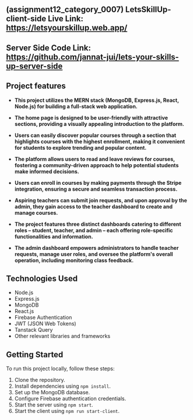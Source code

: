 ## (assignment12_category_0007) LetsSkillUp-client-side Live Link: https://letsyourskillup.web.app/

## Server Side Code Link: https://github.com/jannat-jui/lets-your-skills-up-server-side

## Project features

- **This project utilizes the MERN stack (MongoDB, Express.js, React, Node.js) for building a full-stack web application.**

- **The home page is designed to be user-friendly with attractive sections, providing a visually appealing introduction to the platform.**

- **Users can easily discover popular courses through a section that highlights courses with the highest enrollment, making it convenient for students to explore trending and popular content.**

- **The platform allows users to read and leave reviews for courses, fostering a community-driven approach to help potential students make informed decisions.**
 
- **Users can enroll in courses by making payments through the Stripe integration, ensuring a secure and seamless transaction process.**

- **Aspiring teachers can submit join requests, and upon approval by the admin, they gain access to the teacher dashboard to create and manage courses.**

- **The project features three distinct dashboards catering to different roles – student, teacher, and admin – each offering role-specific functionalities and information.**

- **The admin dashboard empowers administrators to handle teacher requests, manage user roles, and oversee the platform's overall operation, including monitoring class feedback.**

## Technologies Used

- Node.js
- Express.js
- MongoDB
- React.js
- Firebase Authentication
- JWT (JSON Web Tokens)
- Tanstack Query
- Other relevant libraries and frameworks

## Getting Started

To run this project locally, follow these steps:

1. Clone the repository.
2. Install dependencies using `npm install`.
3. Set up the MongoDB database.
4. Configure Firebase authentication credentials.
5. Start the server using `npm start`.
6. Start the client using `npm run start-client`.

